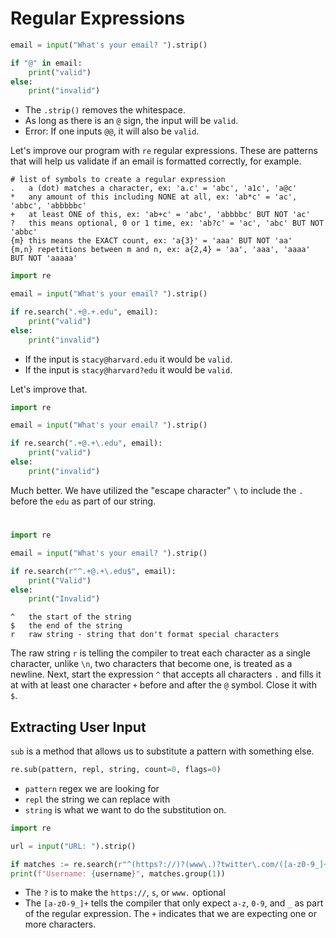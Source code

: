 # Regular Expressions

```python
email = input("What's your email? ").strip()

if "@" in email:
    print("valid")
else:
    print("invalid")
```

- The `.strip()` removes the whitespace.
- As long as there is an `@` sign, the input will be `valid`.
- Error: If one inputs `@@`, it will also be `valid`.

Let's improve our program with `re` regular expressions. These are patterns that will help us validate if an email is formatted correctly, for example.

```
# list of symbols to create a regular expression
.   a (dot) matches a character, ex: 'a.c' = 'abc', 'a1c', 'a@c'
*   any amount of this including NONE at all, ex: 'ab*c' = 'ac', 'abbc', 'abbbbbc'
+   at least ONE of this, ex: 'ab+c' = 'abc', 'abbbbc' BUT NOT 'ac'
?   this means optional, 0 or 1 time, ex: 'ab?c' = 'ac', 'abc' BUT NOT 'abbc'
{m} this means the EXACT count, ex: 'a{3}' = 'aaa' BUT NOT 'aa'
{m,n} repetitions between m and n, ex: a{2,4} = 'aa', 'aaa', 'aaaa' BUT NOT 'aaaaa'
```

```python
import re

email = input("What's your email? ").strip()

if re.search(".+@.+.edu", email):
    print("valid")
else:
    print("invalid")
```

- If the input is `stacy@harvard.edu` it would be `valid`.
- If the input is `stacy@harvard?edu` it would be `valid`.

Let's improve that.

```python
import re

email = input("What's your email? ").strip()

if re.search(".+@.+\.edu", email):
    print("valid")
else:
    print("invalid")
```

Much better. We have utilized the "escape character" `\` to include the `.` before the `edu` as part of our string.

#

```python
import re

email = input("What's your email? ").strip()

if re.search(r"^.+@.+\.edu$", email):
	print("Valid")
else:
	print("Invalid")
```

```
^   the start of the string
$   the end of the string
r   raw string - string that don't format special characters
```

The raw string `r` is telling the compiler to treat each character as a single character, unlike `\n`, two characters that become one, is treated as a newline. Next, start the expression `^` that accepts all characters `.` and fills it at with at least one character `+` before and after the `@` symbol. Close it with `$`.

## Extracting User Input

`sub` is a method that allows us to substitute a pattern with something else.

```python
re.sub(pattern, repl, string, count=0, flags=0)
```

- `pattern` regex we are looking for
- `repl` the string we can replace with
- `string` is what we want to do the substitution on.

```python
import re

url = input("URL: ").strip()

if matches := re.search(r"^(https?://)?(www\.)?twitter\.com/([a-z0-9_]+)", url, re.IGNORECASE)
print(f"Username: {username}", matches.group(1))
```

- The `?` is to make the `https://`, `s`, or `www.` optional
- The `[a-z0-9_]+` tells the compiler that only expect `a-z`, `0-9`, and `_` as part of the regular expression. The `+` indicates that we are expecting one or more characters.
